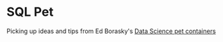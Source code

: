 SQL Pet
=======
Picking up ideas and tips from Ed Borasky's [Data Science pet containers]( https://github.com/hackoregon/data-science-pet-containers)